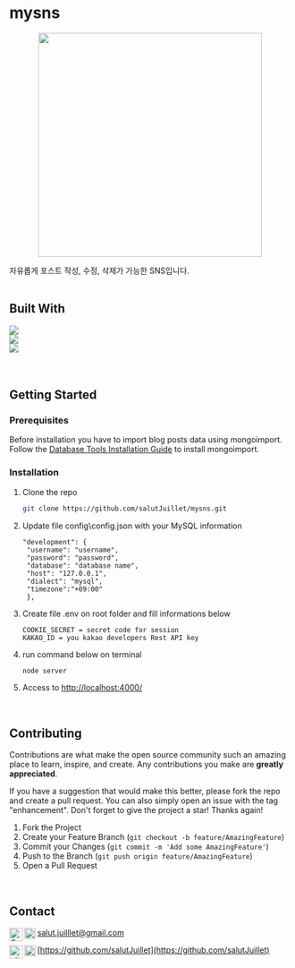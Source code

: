 <!--
# mysns
    [![Top Langs](https://github-readme-stats.vercel.app/api/top-langs/?username=salutJuillet&layout=compact)](https://github.com/salutJuillet/mysns)
-->


<!-- ABOUT THE PROJECT -->
# mysns

<div align="center">
  <img src="public/images/my-another-blog-preview-01.png" width="400px"/>
</div>

자유롭게 포스트 작성, 수정, 삭제가 가능한 SNS입니다.
<br/><br/>



## Built With

[<img src="https://img.shields.io/badge/Node.js-339933?style=flat-square&logo=Node.js&logoColor=white"/>][NodeJS-url]  
[<img src="https://img.shields.io/badge/Sequelize-52B0E7?style=flat-square&logo=Sequelize&logoColor=white"/>][Sequelize-url]  
[<img src="https://img.shields.io/badge/Nunjucks-1C4913?style=flat-square&logo=Nunjucks&logoColor=white"/>][Nunjucks-url]  
<br/><br/>



<!-- GETTING STARTED -->
## Getting Started

### Prerequisites

Before installation you have to import blog posts data using mongoimport. Follow the [Database Tools Installation Guide](https://www.mongodb.com/docs/database-tools/installation/installation/) to install 
mongoimport.


### Installation

1. Clone the repo
   ```sh
   git clone https://github.com/salutJuillet/mysns.git
   ```
2. Update file config\config.json with your MySQL information
   ```
   "development": {
    "username": "username",
    "password": "password",
    "database": "database name",
    "host": "127.0.0.1",
    "dialect": "mysql",
    "timezone":"+09:00"
    },
   ```
3. Create file .env on root folder and fill informations below
   ```
   COOKIE_SECRET = secret code for session
   KAKAO_ID = you kakao developers Rest API key
   ```
2. run command below on terminal
   ```sh
   node server
   ```
3. Access to [http://localhost:4000/](http://localhost:4000/)

<br/>



<!-- USAGE EXAMPLES -->
<!--
	# Usage
	Use this space to show useful examples of how a project can be used. Additional screenshots, code examples and demos work well in this space. You may also link to more resources.
-->



<!-- CONTRIBUTING -->
## Contributing

Contributions are what make the open source community such an amazing place to learn, inspire, and create. Any contributions you make are **greatly appreciated**.

If you have a suggestion that would make this better, please fork the repo and create a pull request. You can also simply open an issue with the tag "enhancement".
Don't forget to give the project a star! Thanks again!

1. Fork the Project
2. Create your Feature Branch (`git checkout -b feature/AmazingFeature`)
3. Commit your Changes (`git commit -m 'Add some AmazingFeature'`)
4. Push to the Branch (`git push origin feature/AmazingFeature`)
5. Open a Pull Request
<br/>



<!-- CONTACT -->
## Contact

<img src="https://raw.githubusercontent.com/simple-icons/simple-icons/develop/icons/gmail.svg#gh-light-mode-only" alt="Gmail" align=left width=24 height=24><img src="https://raw.githubusercontent.com/simple-icons/simple-icons/develop/icons/gmail.svg#gh-dark-mode-only" alt="Gmail" align=left width=20 height=20> salut.juilllet@gmail.com


<img src="https://raw.githubusercontent.com/simple-icons/simple-icons/develop/icons/github.svg#gh-light-mode-only" alt="gitHub" align=left width=24 height=24><img src="https://raw.githubusercontent.com/simple-icons/simple-icons/develop/icons/github.svg#gh-dark-mode-only" alt="gitHub" align=left width=20 height=20> [https://github.com/salutJuillet](https://github.com/salutJuillet)




<!-- MARKDOWN LINKS & IMAGES -->
<!-- https://www.markdownguide.org/basic-syntax/#reference-style-links -->
[NodeJS-url]: https://nodejs.org/
[Sequelize-url]: https://sequelize.org/
[Nunjucks-url]: https://mozilla.github.io/nunjucks/
